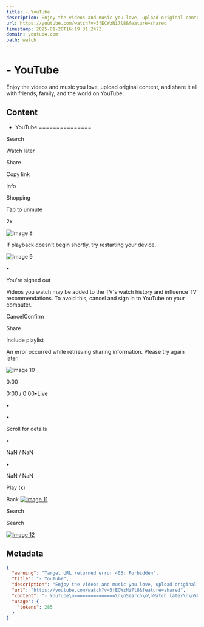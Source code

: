 ```yaml
---
title: - YouTube
description: Enjoy the videos and music you love, upload original content, and share it all with friends, family, and the world on YouTube.
url: https://youtube.com/watch?v=5fECWzNi7l8&feature=shared
timestamp: 2025-01-20T16:19:31.247Z
domain: youtube.com
path: watch
---
```


# - YouTube


Enjoy the videos and music you love, upload original content, and share it all with friends, family, and the world on YouTube.


## Content

- YouTube
===============

Search

Watch later

Share

Copy link

Info

Shopping

Tap to unmute

2x

![Image 8](https://youtube.com/watch?v=5fECWzNi7l8&feature=shared)

If playback doesn't begin shortly, try restarting your device.

![Image 9](https://youtube.com/watch?v=5fECWzNi7l8&feature=shared)

•

You're signed out

Videos you watch may be added to the TV's watch history and influence TV recommendations. To avoid this, cancel and sign in to YouTube on your computer.

CancelConfirm

Share

Include playlist

An error occurred while retrieving sharing information. Please try again later.

![Image 10](https://youtube.com/watch?v=5fECWzNi7l8&feature=shared)

0:00

0:00 / 0:00•Live

•

•

Scroll for details

 

  •

NaN / NaN

•

NaN / NaN

Play (k)

Back [![Image 11](https://youtube.com/watch?v=5fECWzNi7l8&feature=shared)](https://youtube.com/)

Search

Search

 [![Image 12](https://youtube.com/watch?v=5fECWzNi7l8&feature=shared)](https://youtube.com/)

## Metadata

```json
{
  "warning": "Target URL returned error 403: Forbidden",
  "title": "- YouTube",
  "description": "Enjoy the videos and music you love, upload original content, and share it all with friends, family, and the world on YouTube.",
  "url": "https://youtube.com/watch?v=5fECWzNi7l8&feature=shared",
  "content": "- YouTube\n===============\n\nSearch\n\nWatch later\n\nShare\n\nCopy link\n\nInfo\n\nShopping\n\nTap to unmute\n\n2x\n\n![Image 8](https://youtube.com/watch?v=5fECWzNi7l8&feature=shared)\n\nIf playback doesn't begin shortly, try restarting your device.\n\n![Image 9](https://youtube.com/watch?v=5fECWzNi7l8&feature=shared)\n\n•\n\nYou're signed out\n\nVideos you watch may be added to the TV's watch history and influence TV recommendations. To avoid this, cancel and sign in to YouTube on your computer.\n\nCancelConfirm\n\nShare\n\nInclude playlist\n\nAn error occurred while retrieving sharing information. Please try again later.\n\n![Image 10](https://youtube.com/watch?v=5fECWzNi7l8&feature=shared)\n\n0:00\n\n0:00 / 0:00•Live\n\n•\n\n•\n\nScroll for details\n\n \n\n  •\n\nNaN / NaN\n\n•\n\nNaN / NaN\n\nPlay (k)\n\nBack [![Image 11](https://youtube.com/watch?v=5fECWzNi7l8&feature=shared)](https://youtube.com/)\n\nSearch\n\nSearch\n\n [![Image 12](https://youtube.com/watch?v=5fECWzNi7l8&feature=shared)](https://youtube.com/)",
  "usage": {
    "tokens": 285
  }
}
```
